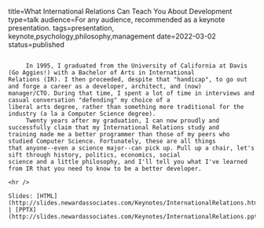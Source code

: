 title=What International Relations Can Teach You About Development
type=talk
audience=For any audience, recommended as a keynote presentation.
tags=presentation, keynote,psychology,philosophy,management
date=2022-03-02
status=published
~~~~~~

     In 1995, I graduated from the University of California at Davis (Go Aggies!) with a Bachelor of Arts in International
Relations (IR). I then proceeded, despite that "handicap", to go out and forge a career as a developer, architect, and (now)
manager/CTO. During that time, I spent a lot of time in interviews and casual conversation "defending" my choice of a
liberal arts degree, rather than something more traditional for the industry (a la a Computer Science degree).
     Twenty years after my graduation, I can now proudly and successfully claim that my International Relations study and
training made me a better programmer than those of my peers who studied Computer Science. Fortunately, these are all things
that anyone--even a science major--can pick up. Pull up a chair, let's sift through history, politics, economics, social
science and a little philosophy, and I'll tell you what I've learned from IR that you need to know to be a better developer.
    
<hr />

Slides: [HTML](http://slides.newardassociates.com/Keynotes/InternationalRelations.html) | [PPTX](http://slides.newardassociates.com/Keynotes/InternationalRelations.pptx)
